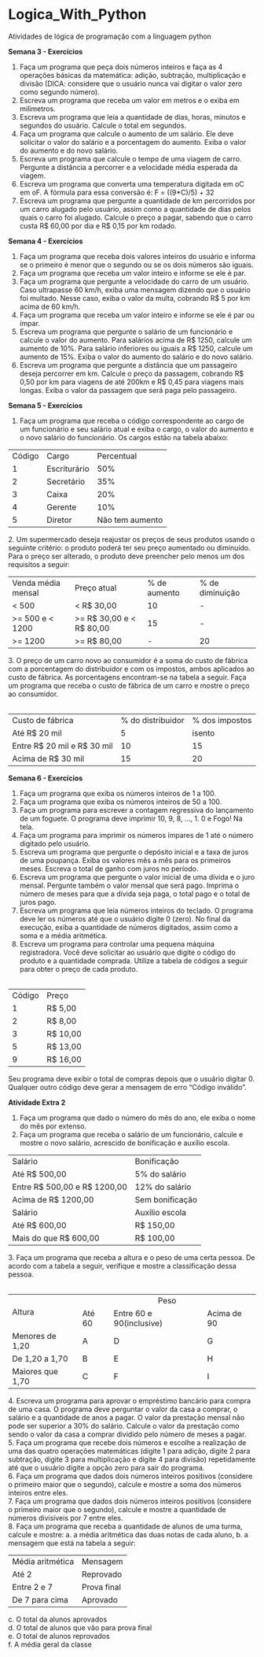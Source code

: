 # Logica_With_Python
Atividades de lógica de programação com a linguagem python

<strong>Semana 3 - Exercícios</strong>

1. Faça um programa que peça dois números inteiros e faça as 4 operações básicas da
matemática: adição, subtração, multiplicação e divisão (DICA: considere que o usuário nunca
vai digitar o valor zero como segundo número).
2. Escreva um programa que receba um valor em metros e o exiba em milímetros.
3. Escreva um programa que leia a quantidade de dias, horas, minutos e segundos do usuário.
Calcule o total em segundos.
4. Faça um programa que calcule o aumento de um salário. Ele deve solicitar o valor do salário
e a porcentagem do aumento. Exiba o valor do aumento e do novo salário.
5. Escreva um programa que calcule o tempo de uma viagem de carro. Pergunte a distância a
percorrer e a velocidade média esperada da viagem.
6. Escreva um programa que converta uma temperatura digitada em oC em oF. A fórmula para
essa conversão é: F = ((9*C)/5) + 32
7. Escreva um programa que pergunte a quantidade de km percorridos por um carro alugado
pelo usuário, assim como a quantidade de dias pelos quais o carro foi alugado. Calcule o
preço a pagar, sabendo que o carro custa R$ 60,00 por dia e R$ 0,15 por km rodado.

<strong>Semana 4 - Exercícios</strong>

1. Faça um programa que receba dois valores inteiros do usuário e informa se o primeiro é
menor que o segundo ou se os dois números são iguais.
2. Faça um programa que receba um valor inteiro e informe se ele é par.
3. Faça um programa que pergunte a velocidade do carro de um usuário. Caso ultrapasse 60
km/h, exiba uma mensagem dizendo que o usuário foi multado. Nesse caso, exiba o valor da
multa, cobrando R$ 5 por km acima de 60 km/h.
4. Faça um programa que receba um valor inteiro e informe se ele é par ou ímpar.
5. Escreva um programa que pergunte o salário de um funcionário e calcule o valor do
aumento. Para salários acima de R$ 1250, calcule um aumento de 10%. Para salário
inferiores ou iguais a R$ 1250, calcule um aumento de 15%. Exiba o valor do aumento do
salário e do novo salário.
6. Escreva um programa que pergunte a distância que um passageiro deseja percorrer em km.
Calcule o preço da passagem, cobrando R$ 0,50 por km para viagens de até 200km e R$ 0,45
para viagens mais longas. Exiba o valor da passagem que será paga pelo passageiro.

<strong>Semana 5 - Exercícios</strong>

1. Faça um programa que receba o código correspondente ao cargo de um funcionário e seu
salário atual e exiba o cargo, o valor do aumento e o novo salário do funcionário. Os cargos
estão na tabela abaixo:
<table>
  <tr>
    <td>Código</td> 
    <td>Cargo</td> 
    <td>Percentual</td>
  </tr>
  <tr>
    <td>1</td> 
    <td>Escriturário</td> 
    <td>50%</td>
  </tr>
  <tr>
    <td>2</td> 
    <td>Secretário</td> 
    <td>35%</td>
  </tr>
  <tr>
    <td>3</td>
    <td>Caixa</td>
    <td>20%</td>
  </tr>
  <tr>
    <td>4</td>
    <td>Gerente</td>
    <td>10%</td>
  </tr>
  <tr>
    <td>5</td>
    <td>Diretor</td>
    <td>Não tem aumento</td>
  </tr>
</table>
2. Um supermercado deseja reajustar os preços de seus produtos usando o seguinte critério: o
produto poderá ter seu preço aumentado ou diminuído. Para o preço ser alterado, o
produto deve preencher pelo menos um dos requisitos a seguir:
<table>
  <tr>
    <td>Venda média mensal</td> 
    <td>Preço atual</td> 
    <td>% de aumento</td> 
    <td>% de diminuição</td>
  </tr>
  <tr>
    <td>< 500</td>
    <td>< R$ 30,00</td> 
    <td>10</td> 
    <td>-</td>
  </tr>
  <tr>
    <td>>= 500 e < 1200</td> 
    <td>>= R$ 30,00 e < R$ 80,00</td>
    <td>15</td> 
    <td>-</td>
  </tr>
  <tr>
    <td>>= 1200</td>
    <td>>= R$ 80,00</td>
    <td>-</td> 
    <td>20</td>
  </tr>
<table>
3. O preço de um carro novo ao consumidor é a soma do custo de fábrica com a porcentagem
do distribuidor e com os impostos, ambos aplicados ao custo de fábrica. As porcentagens
encontram-se na tabela a seguir. Faça um programa que receba o custo de fábrica de um
carro e mostre o preço ao consumidor.
<table>
  <tr><td>Custo de fábrica</td> <td>% do distribuidor</td> <td>% dos impostos</td></tr>
  <tr><td>Até R$ 20 mil</td> <td>5</td> <td>isento</td></tr>
  <tr><td>Entre R$ 20 mil e R$ 30 mil</td> <td>10</td> <td>15</td></tr>
  <tr><td>Acima de R$ 30 mil</td> <td>15</td> <td>20</td></tr>
<table>

  <strong>Semana 6 - Exercícios</strong>
  
1. Faça um programa que exiba os números inteiros de 1 a 100.
2. Faça um programa que exiba os números inteiros de 50 a 100.
3. Faça um programa para escrever a contagem regressiva do lançamento de um foguete. O
programa deve imprimir 10, 9, 8, ..., 1. 0 e Fogo! Na tela.
4. Faça um programa para imprimir os números ímpares de 1 até o número digitado pelo
usuário.
5. Escreva um programa que pergunte o depósito inicial e a taxa de juros de uma poupança.
Exiba os valores mês a mês para os primeiros meses. Escreva o total de ganho com juros no
período.
6. Escreva um programa que pergunte o valor inicial de uma dívida e o juro mensal. Pergunte
também o valor mensal que será pago. Imprima o número de meses para que a dívida seja
paga, o total pago e o total de juros pago.
7. Escreva um programa que leia números inteiros do teclado. O programa deve ler os
números até que o usuário digite 0 (zero). No final da execução, exiba a quantidade de
números digitados, assim como a soma e a média aritmética.
8. Escreva um programa para controlar uma pequena máquina registradora. Você deve
solicitar ao usuário que digite o código do produto e a quantidade comprada. Utilize a tabela
de códigos a seguir para obter o preço de cada produto.
<table>
  <tr><td>Código</td> <td>Preço</td></tr>
  <tr><td>1</td> <td>R$ 5,00</td></tr>
  <tr><td>2</td> <td>R$ 8,00</td></tr>
  <tr><td>3</td> <td>R$ 10,00</td></tr>
  <tr><td>5</td> <td>R$ 13,00</td></tr>
  <tr><td>9</td> <td>R$ 16,00</td></tr>
</table>
Seu programa deve exibir o total de compras depois que o usuário digitar 0. Qualquer outro código
deve gerar a mensagem de erro “Código inválido”.
  
  <strong>Atividade Extra 2</strong>
1. Faça um programa que dado o número do mês do ano, ele exiba o nome do mês por extenso.
2. Faça um programa que receba o salário de um funcionário, calcule e mostre o novo salário,
acrescido de bonificação e auxílio escola.
<table>
  <tr><td>Salário</td> <td>Bonificação</td></tr>
  <tr><td>Até R$ 500,00</td> <td>5% do salário</td></tr>
  <tr><td>Entre R$ 500,00 e R$ 1200,00</td> <td>12% do salário</td></tr>
  <tr><td>Acima de R$ 1200,00</td> <td>Sem bonificação</td></tr>
  <tr><td>Salário</td> <td>Auxílio escola</td></tr>
  <tr><td>Até R$ 600,00</td> <td>R$ 150,00</td></tr>
  <tr><td>Mais do que R$ 600,00</td> <td>R$ 100,00</td></tr>
<table>
3. Faça um programa que receba a altura e o peso de uma certa pessoa. De acordo com a tabela
a seguir, verifique e mostre a classificação dessa pessoa.
<table>  
  <tr><td rowspan="2">Altura</td> <td colspan="3" align="center">Peso</td></tr>
  <tr><td>Até 60</td> <td>Entre 60 e 90(inclusive)</td><td>Acima de 90</td></tr>
  <tr><td>Menores de 1,20</td><td>A</td><td>D</td><td>G</td></tr>
  <tr><td>De 1,20 a 1,70</td><td>B</td><td>E</td><td>H</td></tr>
  <tr><td>Maiores que 1,70</td><td>C</td><td>F</td><td>I</td></tr>
</table>
4. Escreva um programa para aprovar o empréstimo bancário para compra de uma casa. O
programa deve perguntar o valor da casa a comprar, o salário e a quantidade de anos a pagar.
O valor da prestação mensal não pode ser superior a 30% do salário. Calcule o valor da
prestação como sendo o valor da casa a comprar dividido pelo número de meses a pagar.<br>
5. Faça um programa que recebe dois números e escolhe a realização de uma das quatro
operações matemáticas (digite 1 para adição, digite 2 para subtração, digite 3 para
multiplicação e digite 4 para divisão) repetidamente até que o usuário digite a opção zero para
sair do programa.<br>
6. Faça um programa que dados dois números inteiros positivos (considere o primeiro maior
que o segundo), calcule e mostre a soma dos números inteiros entre eles.<br>
7. Faça um programa que dados dois números inteiros positivos (considere o primeiro maior
que o segundo), calcule e mostre a quantidade de números divisíveis por 7 entre eles.<br>
8. Faça um programa que receba a quantidade de alunos de uma turma, calcule e mostre:
a. a média aritmética das duas notas de cada aluno,
b. a mensagem que está na tabela a seguir:
<table>
 <tr><td>Média aritmética</td> <td>Mensagem</td></tr>
<tr><td>Até 2</td> <td>Reprovado</td></tr>
<tr><td>Entre 2 e 7</td> <td>Prova final</td></tr>
<tr><td>De 7 para cima</td> <td>Aprovado</td></tr>
</table>
c. O total da alunos aprovados<br>
d. O total de alunos que vão para prova final<br>
e. O total de alunos reprovados<br>
f. A média geral da classe<br>
